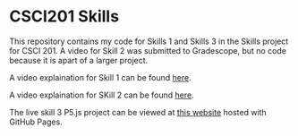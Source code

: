 # CSCI201 Skills
This repository contains my code for Skills 1 and Skills 3 in the Skills project for CSCI 201. A video for Skill 2 was submitted to Gradescope, but no code because it is apart of a larger project.

A video explaination for Skill 1 can be found [here](https://youtu.be/0AdWygPprR0).

A video explaination for SKill 2 can be found [here](https://youtu.be/nEdQlm1ZvmI).

The live skill 3 P5.js project can be viewed at [this website](https://gbillington1.github.io/csci201-skills/) hosted with GitHub Pages.